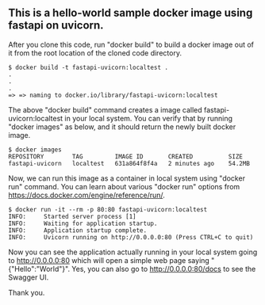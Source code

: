## This is a hello-world sample docker image using fastapi on uvicorn.


After you clone this code, run "docker build" to build a docker image out of it from the root location of the cloned code directory.
```docker
$ docker build -t fastapi-uvicorn:localtest .
.
.
.
=> => naming to docker.io/library/fastapi-uvicorn:localtest
```


The above "docker build" command creates a image called fastapi-uvicorn:localtest in your local system. You can verify that by running "docker images" as below, and it should return the newly built docker image.
```docker
$ docker images
REPOSITORY        TAG         IMAGE ID       CREATED          SIZE
fastapi-uvicorn   localtest   631a864f8f4a   2 minutes ago    54.2MB
```


Now, we can run this image as a container in local system using "docker run" command. You can learn about various "docker run" options from https://docs.docker.com/engine/reference/run/.
```docker
$ docker run -it --rm -p 80:80 fastapi-uvicorn:localtest
INFO:     Started server process [1]
INFO:     Waiting for application startup.
INFO:     Application startup complete.
INFO:     Uvicorn running on http://0.0.0.0:80 (Press CTRL+C to quit)
```


Now you can see the application actually running in your local system going to http://0.0.0.0:80 which will open a simple web page saying "{"Hello":"World"}". Yes, you can also go to http://0.0.0.0:80/docs to see the Swagger UI.

Thank you.
